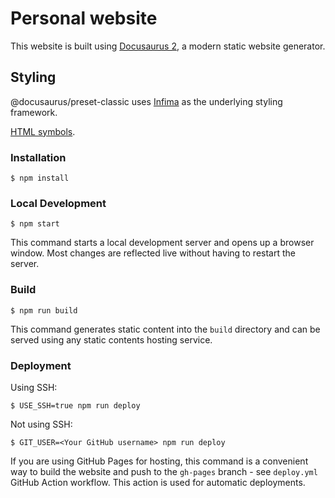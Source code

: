 # Personal website

This website is built using [Docusaurus 2](https://docusaurus.io/), a modern static website generator.

## Styling

@docusaurus/preset-classic uses [Infima](https://infima.dev/) as the underlying styling framework.

[HTML symbols](https://www.w3schools.com/charsets/ref_utf_arrows.asp).

### Installation

```
$ npm install
```

### Local Development

```
$ npm start
```

This command starts a local development server and opens up a browser window. Most changes are reflected live without having to restart the server.

### Build

```
$ npm run build
```

This command generates static content into the `build` directory and can be served using any static contents hosting service.

### Deployment

Using SSH:

```
$ USE_SSH=true npm run deploy
```

Not using SSH:

```
$ GIT_USER=<Your GitHub username> npm run deploy
```

If you are using GitHub Pages for hosting, this command is a convenient way to build the website and push to the `gh-pages` branch - see `deploy.yml` GitHub Action workflow. This action is used for automatic deployments.
